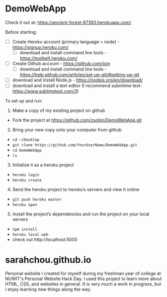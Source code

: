 # DemoWebApp

Check it out at: https://ancient-forest-87393.herokuapp.com/

Before starting:
- [ ] Create Heroku account (primary language = node) - https://signup.heroku.com/
  - [ ] download and install command line tools - https://toolbelt.heroku.com/
- [ ] Create Github account - https://github.com/join
  - [ ] download and install command line tools - https://help.github.com/articles/set-up-git/#setting-up-git
- [ ] download and install Node.js - https://nodejs.org/en/download/
- [ ] download and install a text editor (I recommend submlime text- https://www.sublimetext.com/3)

To set up and run:

1. Make a copy of my existing project on github
  - Fork the project at https://github.com/zsobin/DemoWebApp.git

2. Bring your new copy onto your computer from github 
  - `cd ~/Desktop`
  - `git clone https://github.com/YourUserName/DemoWebApp.git`
  - `cd DemoWebApp`
  - `ls`

3. Initialize it as a heroku project
  - `heroku login`
  - `heroku create`

4. Send the heroku project to heroku’s servers and view it online
  - `git push heroku master`
  - `heroku open`

5. Install the project’s dependencies and run the project on your local servers
  - `npm install`
  - `heroku local web`
  - check out http://localhost:5000
# sarahchou.github.io
Personal website I created for myself during my freshman year of college at NUWIT's Personal Website Hack Day. 
I used this project to learn more about HTML, CSS, and websites in general. It is very much a work in progress,
but I enjoy learning new things along the way. 
